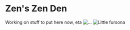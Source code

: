 # Zen's Zen Den
Working on stuff to put here now, eta ![...](https://user-images.githubusercontent.com/231157/174850666-f87ee2fe-86d8-4750-9cbb-0d5d2e8ce563.gif)
![Little fursona](https://drive.google.com/file/d/1m73iNRxg916GVfdIHS0XIL64meauaKrG/view?usp=sharing)
